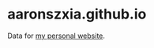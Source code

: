 # aaronszxia.github.io

Data for [my personal website](https://www.aaronsz.com/ "https://www.aaronsz.com/").